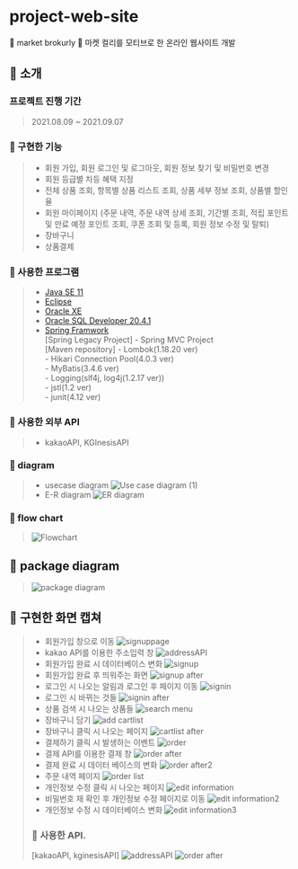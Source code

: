 # project-web-site
🥦 market brokurly 🥦
마켓 컬리를 모티브로 한 온라인 웹사이트 개발

## 🥦 소개
### 프로젝트 진행 기간
> 2021.08.09 ~ 2021.09.07

### 🥦 구현한 기능
> * 회원 가입, 회원 로그인 및 로그아웃, 회원 정보 찾기 및 비밀번호 변경
> * 회원 등급별 차등 혜택 지정
> * 전체 상품 조회, 항목별 상품 리스트 조회, 상품 세부 정보 조회, 상품별 할인율
> * 회원 마이페이지 (주문 내역, 주문 내역 상세 조회, 기간별 조회, 적립 포인트 및 만료 예정 포인트 조회, 쿠폰 조회 및 등록, 회원 정보 수정 및 탈퇴)
> * 장바구니
> * 상품결제

### 🥦 사용한 프로그램
> * [Java SE 11](https://www.oracle.com/kr/java/technologies/javase-downloads.html "java SE 11 link")
> * [Eclipse](https://www.eclipse.org/downloads/ "eclipse IDE link")
> * [Oracle XE](https://www.oracle.com/kr/database/technologies/xe-downloads.html "oracle XE link")
> * [Oracle SQL Developer 20.4.1](https://www.oracle.com/tools/downloads/sqldev-downloads.html "oracle sql developer link")
> * [Spring Framwork](https://spring.io/projects/spring-framework "spring framwork") <br>
>   [Spring Legacy Project] - Spring MVC Project <br>
>   [Maven repository] - Lombok(1.18.20 ver) <br>
>                      - Hikari Connection Pool(4.0.3 ver) <br>
>                      - MyBatis(3.4.6 ver) <br>
>                      - Logging(slf4j, log4j(1.2.17 ver)) <br>
>                      - jstl(1.2 ver) <br>
>                      - junit(4.12 ver) <br>

### 🥦 사용한 외부 API
> * kakaoAPI, KGInesisAPI
### 🥦 diagram
> * usecase diagram
> ![Use case diagram (1)](https://user-images.githubusercontent.com/80576569/129040363-6b5c8bec-a791-4598-b85b-9e5223446256.png)
> * E-R diagram
> ![ER diagram](https://user-images.githubusercontent.com/82787224/133020924-f1f1e392-c9dc-469b-9f7e-65afd490c61f.jpg)

### 🥦 flow chart
> ![Flowchart](https://user-images.githubusercontent.com/82787224/133020597-c6f7b72a-3701-4b68-aa28-d4e8ffe80cdf.png)

## 🥦 package diagram
> ![package diagram](https://user-images.githubusercontent.com/82787224/133020795-19193cd5-9a1b-4607-b317-579fc43f353d.png)


## 🥦 구현한 화면 캡쳐
> * 회원가입 창으로 이동
> ![signuppage](https://user-images.githubusercontent.com/82787224/133022014-7a9c2417-e3d1-47a0-a324-9da68785dc4e.png)
> * kakao API를 이용한 주소입력 창
> ![addressAPI](https://user-images.githubusercontent.com/82787224/133022068-99298f6b-a994-443d-893d-daafe4a0dda2.png)
> * 회원가입 완료 시 데이터베이스 변화 
> ![signup](https://user-images.githubusercontent.com/82787224/133022159-a69e8bd7-fa84-4c43-be8a-e70cc1fafc96.png)
> * 회원가입 완료 후 띄워주는 화면
> ![signup after](https://user-images.githubusercontent.com/82787224/133022362-eb4235d2-8027-4fdb-b94f-a98db90371d6.png)
> * 로그인 시 나오는 알림과 로그인 후 페이지 이동
> ![signin](https://user-images.githubusercontent.com/82787224/133022554-b9c0c529-426f-420d-a4b1-a44db5f430bb.png)
> * 로그인 시 바뀌는 것들
> ![signin after](https://user-images.githubusercontent.com/82787224/133022647-9a093931-c003-48e6-ac52-b17ec8adf503.png)
> * 상품 검색 시 나오는 상품들
> ![search menu](https://user-images.githubusercontent.com/82787224/133022805-01f0d631-d141-43ea-90f0-4584dc9808a4.png)
> * 장바구니 담기 
> ![add cartlist](https://user-images.githubusercontent.com/82787224/133029564-52bf7f15-5b7b-4d48-9b48-ebe97a9b2b4f.jpg)
> * 장바구니 클릭 시 나오는 페이지
> ![cartlist after](https://user-images.githubusercontent.com/82787224/133029603-51e51e37-da17-43aa-858b-4437ec53bb29.png)
> * 결제하기 클릭 시 발생하는 이벤트
> ![order](https://user-images.githubusercontent.com/82787224/133029619-4faa0dc0-a947-46c9-8282-9a3bf7363a1a.png)
> * 결제 API를 이용한 결제 창
> ![order after](https://user-images.githubusercontent.com/82787224/133029696-e2f0dd04-9c74-4878-8125-f85ec0886f55.png)
> * 결제 완료 시 데이터 베이스의 변화
> ![order after2](https://user-images.githubusercontent.com/82787224/133029699-36a61954-82c2-46cc-acc3-a8656013f858.png)
> * 주문 내역 페이지
> ![order list](https://user-images.githubusercontent.com/82787224/133029712-bfb6ab7c-f9ef-40a0-8118-34daa78f4737.png)
> * 개인정보 수정 클릭 시 나오는 페이지
> ![edit information](https://user-images.githubusercontent.com/82787224/133028262-d8289e34-0807-43a6-9dba-0caf67bb210d.png)
> * 비밀번호 재 확인 후 개인정보 수정 페이지로 이동
> ![edit information2](https://user-images.githubusercontent.com/82787224/133028272-98312de2-5f64-4f62-9c75-69ae1db94b4e.png)
> * 개인정보 수정 시 데이터베이스 변화
> ![edit information3](https://user-images.githubusercontent.com/82787224/133028289-d91cdfb6-0b58-478b-8c73-929001db2abf.png)
>
>
>### 🥦 사용한 API.
> [kakaoAPI, kginesisAPI]
> ![addressAPI](https://user-images.githubusercontent.com/82787224/133022068-99298f6b-a994-443d-893d-daafe4a0dda2.png)
> ![order after](https://user-images.githubusercontent.com/82787224/133029696-e2f0dd04-9c74-4878-8125-f85ec0886f55.png)
>
>
>
>
>
>
>
